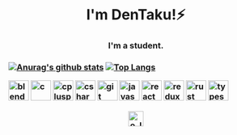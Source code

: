 <!-- ### Hi there 👋 -->
<h1 align="center">I'm DenTaku!⚡️</h1>
<h3 align="center">I'm a student.<h3>

[![Anurag's github stats](https://github-readme-stats.vercel.app/api?username=den-taku&show_icons=true&theme=highcontrast)](https://github.com/anuraghazra/github-readme-stats)
[![Top Langs](https://github-readme-stats.vercel.app/api/top-langs/?username=den-taku&theme=vue-dark&layout=compact)](https://github.com/anuraghazra/github-readme-stats)

<p align="left"><img src="https://download.blender.org/branding/community/blender_community_badge_white.svg" alt="blender" width="40" height="40"/> <img src="https://devicons.github.io/devicon/devicon.git/icons/c/c-original.svg" alt="c" width="40" height="40"/> <img src="https://devicons.github.io/devicon/devicon.git/icons/cplusplus/cplusplus-original.svg" alt="cplusplus" width="40" height="40"/> <img src="https://devicons.github.io/devicon/devicon.git/icons/csharp/csharp-original.svg" alt="csharp" width="40" height="40"/> <img src="https://www.vectorlogo.zone/logos/git-scm/git-scm-icon.svg" alt="git" width="40" height="40"/> <img src="https://devicons.github.io/devicon/devicon.git/icons/javascript/javascript-original.svg" alt="javascript" width="40" height="40"/> <img src="https://devicons.github.io/devicon/devicon.git/icons/react/react-original-wordmark.svg" alt="react" width="40" height="40"/> <img src="https://devicons.github.io/devicon/devicon.git/icons/redux/redux-original.svg" alt="redux" width="40" height="40"/> <img src="https://devicons.github.io/devicon/devicon.git/icons/rust/rust-plain.svg" alt="rust" width="40" height="40"/> <img src="https://devicons.github.io/devicon/devicon.git/icons/typescript/typescript-original.svg" alt="typescript" width="40" height="40"/></p>

<!-- <p><img align="center" src="https://github-readme-stats.vercel.app/api/top-langs/?username=den-taku&layout=compact&hide=html" alt="den-taku" /></p> -->

<p align="center">
<a href="https://twitter.com/o_loaol_o" target="blank"><img align="center" src="https://cdn.jsdelivr.net/npm/simple-icons@3.0.1/icons/twitter.svg" alt="o_loaol_o" height="30" width="30" /></a>
</p>


<!--
**den-taku/den-taku** is a ✨ _special_ ✨ repository because its `README.md` (this file) appears on your GitHub profile.

Here are some ideas to get you started:

- 🔭 I’m currently working on ...
- 🌱 I’m currently learning ...
- 👯 I’m looking to collaborate on ...
- 🤔 I’m looking for help with ...
- 💬 Ask me about ...
- 📫 How to reach me: ...
- 😄 Pronouns: ...
- ⚡ Fun fact: ...
-->

<!-- acount test -->
